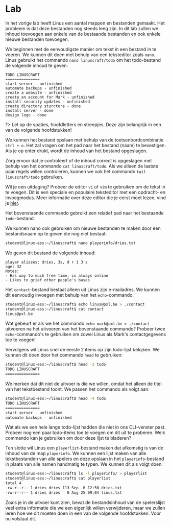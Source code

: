 # Lab <!-- {docsify-ignore} --> 
In het vorige lab heeft Linus een aantal mappen en bestanden gemaakt. Het probleem is dat deze bestanden nog steeds leeg zijn. In dit lab zullen we inhoud toevoegen aan enkele van de bestaande bestanden en ook enkele nieuwe bestanden toevoegen.  

We beginnen met de eenvoudigste manier om tekst in een bestand in te voeren. We kunnen dit doen met behulp van een teksteditor zoals `nano`. Linus gebruikt het commando `nano linuscraft/todo` om het todo-bestand de volgende inhoud te geven: 
```
TODO LINUSCRAFT
===============
start server - unfinished
automate backups - unfinished
create a website - unfinished
create an account for Mark - unfinished
install security updates - unfinished
create directory sturcture - done
install server - done
design logo - done
```
?> <i class="fa-solid fa-circle-info"></i> Let op de spaties, hoofdletters en streepjes. Deze zijn belangrijk in een van de volgende hoofdstukken! 

We kunnen het bestand opslaan met behulp van de toetsenbordcombinatie `ctrl + o`. Het zal vragen om het pad naar het bestand (naam) te bevestigen. Als je op enter drukt, wordt de inhoud van het bestand opgeslagen.  

Zorg ervoor dat je controleert of de inhoud correct is opgeslagen met behulp van het commando `cat linuscraft/todo`. Als we alleen de laatste paar regels willen controleren, kunnen we ook het commando `tail linuscraft/todo` gebruiken. 

<i class="fa-solid fa-pencil"></i> Wil je een uitdaging? Probeer de editor `vi` of `vim` te gebruiken om de tekst in te voegen. Dit is een speciale en populaire teksteditor met een opdracht- en invoegmodus. Meer informatie over deze editor die je eerst moet lezen, vind je [hier](https://linuxfoundation.org/blog/classic-sysadmin-vim-101-a-beginners-guide-to-vim/). 

Het bovenstaande commando gebruikt een relatief pad naar het bestaande `todo`-bestand.  

We kunnen nano ook gebruiken om nieuwe bestanden te maken door een bestandsnaam op te geven die nog niet bestaat:  
```bash
student@linux-ess:~/linuscraft$ nano playerinfo/dries.txt
```

We geven dit bestand de volgende inhoud: 
```
player aliases: dries, 3s, d r 1 3 s
age: 32
Notes:
- Has way to much free time, is always online
- Likes to grief other people's bases
```

Het `contact`-bestand bestaat alleen uit Linus zijn e-mailadres. We kunnen dit eenvoudig invoegen met behulp van het `echo`-commando: 
```bash
student@linux-ess:~/linuscraft$ echo linus@pxl.be > ./contact
student@linux-ess:~/linuscraft$ cat contact
linus@pxl.be
```

<i class="fa-solid fa-pencil"></i> Wat gebeurt er als we het commando `echo mark@pxl.be > ./contact` uitvoeren na het uitvoeren van het bovenstaande commando? Probeer twee `echo`-commando's te gebruiken om zowel Linus als Mark's contactgegevens toe te voegen! 

Vervolgens wil Linus snel de eerste 2 items op zijn todo-lijst bekijken. We kunnen dit doen door het commando `head` te gebruiken: 
```bash
student@linux-ess:~/linuscraft$ head -2 todo
TODO LINUSCRAFT
===============
```
We merken dat dit niet de uitvoer is die we willen, omdat het alleen de titel van het tekstbestand toont. We passen het commando als volgt aan: 
```bash
student@linux-ess:~/linuscraft$ head -4 todo
TODO LINUSCRAFT
===============
start server - unfinished
automate backups - unfinished
```
<i class="fa-solid fa-pencil"></i> Wat als we een hele lange todo-lijst hadden die niet in ons CLI-venster past. Probeer nog een paar todo-items toe te voegen om dit uit te proberen. Welk commando kan je gebruiken om door deze lijst te bladeren? 

Ten slotte wil Linus een `playerlist`-bestand maken dat afkomstig is van de inhoud van de map `playerinfo`. We kunnen een lijst maken van alle tekstbestanden van alle spelers en deze opslaan in het `playerinfo`-bestand in plaats van alle namen handmatig te typen. We kunnen dit als volgt doen: 
```bash
student@linux-ess:~/linuscraft$ ls -l playerinfo/ > playerlist
student@linux-ess:~/linuscraft$ cat playerlist
total 4
-rw-r--r-- 1 dries dries 113 Sep  6 12:50 dries.txt
-rw-r--r-- 1 dries dries   0 Aug 25 09:04 linus.txt
```
Zoals je in de uitvoer kunt zien, bevat de bestandsinhoud van de spelerslijst veel extra informatie die we een eigenlijk willen verwijderen, maar we zullen leren hoe we dit moeten doen in een van de volgende hoofdstukken. Voor nu volstaat dit. 
